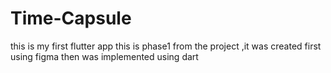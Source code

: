 # Time-Capsule
this is my first flutter app
this is phase1 from the project ,it was created first using figma then was implemented using dart
